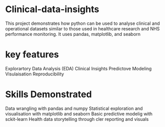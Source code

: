 # Clinical-data-insights
This project demonstrates how python can be used to analyse clinical and operational datasets similar to those used in healthcare research and NHS performance monitoring. 
It uses pandas, matplotlib, and seaborn


# key features
Explorartory Data Analysis (EDA)
Clinical Insights
Predictove Modeling
Visulaisation
Reproducibility

# Skills Demonstrated
Data wrangling with pandas and numpy
Statistical exploration and visualisation with matplotlib and seaborn
Basic predictive modelig with sckit-learn
Health data storytelling through cler reporting and visuals

